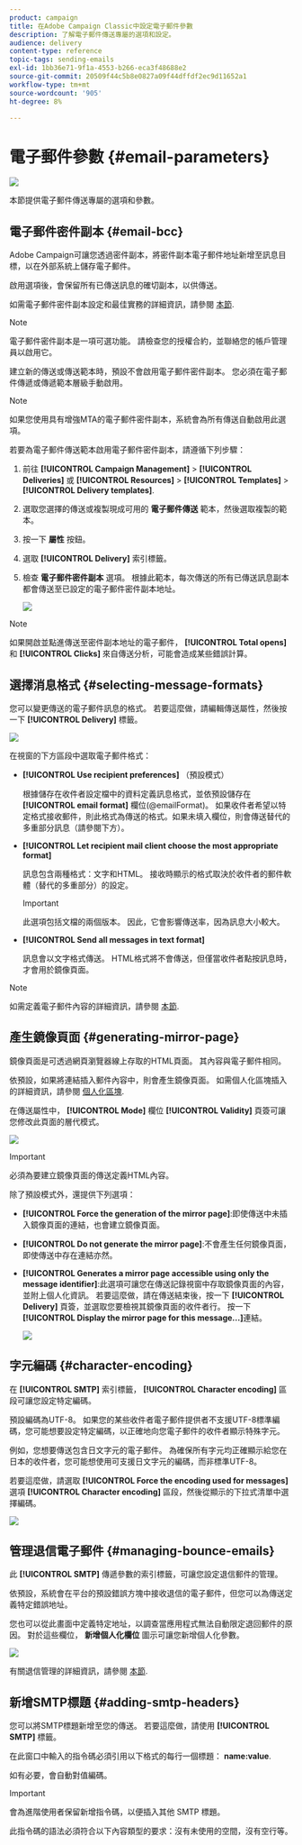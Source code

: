 ```yaml
---
product: campaign
title: 在Adobe Campaign Classic中設定電子郵件參數
description: 了解電子郵件傳送專屬的選項和設定。
audience: delivery
content-type: reference
topic-tags: sending-emails
exl-id: 1bb36e71-9f1a-4553-b266-eca3f48688e2
source-git-commit: 20509f44c5b8e0827a09f44dffdf2ec9d11652a1
workflow-type: tm+mt
source-wordcount: '905'
ht-degree: 8%

---
```


# 電子郵件參數 {#email-parameters}

![](../../assets/common.svg)

本節提供電子郵件傳送專屬的選項和參數。

## 電子郵件密件副本 {#email-bcc}

Adobe Campaign可讓您透過密件副本，將密件副本電子郵件地址新增至訊息目標，以在外部系統上儲存電子郵件。

啟用選項後，會保留所有已傳送訊息的確切副本，以供傳送。

如需電子郵件密件副本設定和最佳實務的詳細資訊，請參閱 [本節](../../installation/using/email-archiving.md).

>[!NOTE]
>
>電子郵件密件副本是一項可選功能。 請檢查您的授權合約，並聯絡您的帳戶管理員以啟用它。

建立新的傳送或傳送範本時，預設不會啟用電子郵件密件副本。 您必須在電子郵件傳遞或傳遞範本層級手動啟用。

>[!NOTE]
>
>如果您使用具有增強MTA的電子郵件密件副本，系統會為所有傳送自動啟用此選項。

若要為電子郵件傳送範本啟用電子郵件密件副本，請遵循下列步驟：

1. 前往 **[!UICONTROL Campaign Management]** > **[!UICONTROL Deliveries]** 或 **[!UICONTROL Resources]** > **[!UICONTROL Templates]** > **[!UICONTROL Delivery templates]**.
1. 選取您選擇的傳送或複製現成可用的 **電子郵件傳送** 範本，然後選取複製的範本。
1. 按一下 **屬性** 按鈕。
1. 選取 **[!UICONTROL Delivery]** 索引標籤。
1. 檢查 **電子郵件密件副本** 選項。 根據此範本，每次傳送的所有已傳送訊息副本都會傳送至已設定的電子郵件密件副本地址。

   ![](assets/s_ncs_user_wizard_archiving.png)

>[!NOTE]
>
>如果開啟並點進傳送至密件副本地址的電子郵件， **[!UICONTROL Total opens]** 和 **[!UICONTROL Clicks]** 來自傳送分析，可能會造成某些錯誤計算。

## 選擇消息格式 {#selecting-message-formats}

您可以變更傳送的電子郵件訊息的格式。 若要這麼做，請編輯傳送屬性，然後按一下 **[!UICONTROL Delivery]** 標籤。

![](assets/s_ncs_user_wizard_email_param.png)

在視窗的下方區段中選取電子郵件格式：

* **[!UICONTROL Use recipient preferences]** （預設模式）

   根據儲存在收件者設定檔中的資料定義訊息格式，並依預設儲存在 **[!UICONTROL email format]** 欄位(@emailFormat)。 如果收件者希望以特定格式接收郵件，則此格式為傳送的格式。如果未填入欄位，則會傳送替代的多重部分訊息（請參閱下方）。

* **[!UICONTROL Let recipient mail client choose the most appropriate format]**

   訊息包含兩種格式：文字和HTML。 接收時顯示的格式取決於收件者的郵件軟體（替代的多重部分）的設定。

   >[!IMPORTANT]
   >
   >此選項包括文檔的兩個版本。 因此，它會影響傳送率，因為訊息大小較大。

* **[!UICONTROL Send all messages in text format]**

   訊息會以文字格式傳送。 HTML格式將不會傳送，但僅當收件者點按訊息時，才會用於鏡像頁面。

>[!NOTE]
>
>如需定義電子郵件內容的詳細資訊，請參閱 [本節](defining-the-email-content.md).

## 產生鏡像頁面 {#generating-mirror-page}

鏡像頁面是可透過網頁瀏覽器線上存取的HTML頁面。 其內容與電子郵件相同。

依預設，如果將連結插入郵件內容中，則會產生鏡像頁面。 如需個人化區塊插入的詳細資訊，請參閱 [個人化區塊](personalization-blocks.md).

在傳送屬性中， **[!UICONTROL Mode]** 欄位 **[!UICONTROL Validity]** 頁簽可讓您修改此頁面的層代模式。

![](assets/s_ncs_user_wizard_miror_page_mode.png)

>[!IMPORTANT]
>
>必須為要建立鏡像頁面的傳送定義HTML內容。

除了預設模式外，還提供下列選項：

* **[!UICONTROL Force the generation of the mirror page]**:即使傳送中未插入鏡像頁面的連結，也會建立鏡像頁面。
* **[!UICONTROL Do not generate the mirror page]**:不會產生任何鏡像頁面，即使傳送中存在連結亦然。
* **[!UICONTROL Generates a mirror page accessible using only the message identifier]**:此選項可讓您在傳送記錄視窗中存取鏡像頁面的內容，並附上個人化資訊。 若要這麼做，請在傳送結束後，按一下 **[!UICONTROL Delivery]** 頁簽，並選取您要檢視其鏡像頁面的收件者行。 按一下&#x200B;**[!UICONTROL Display the mirror page for this message...]**&#x200B;連結。

   ![](assets/s_ncs_user_wizard_miror_page_link.png)

## 字元編碼 {#character-encoding}

在 **[!UICONTROL SMTP]** 索引標籤， **[!UICONTROL Character encoding]** 區段可讓您設定特定編碼。

預設編碼為UTF-8。 如果您的某些收件者電子郵件提供者不支援UTF-8標準編碼，您可能想要設定特定編碼，以正確地向您電子郵件的收件者顯示特殊字元。

例如，您想要傳送包含日文字元的電子郵件。 為確保所有字元均正確顯示給您在日本的收件者，您可能想使用可支援日文字元的編碼，而非標準UTF-8。

若要這麼做，請選取 **[!UICONTROL Force the encoding used for messages]** 選項 **[!UICONTROL Character encoding]** 區段，然後從顯示的下拉式清單中選擇編碼。

![](assets/s_ncs_user_email_del_properties_smtp_tab_encoding.png)

## 管理退信電子郵件 {#managing-bounce-emails}

此 **[!UICONTROL SMTP]** 傳遞參數的索引標籤，可讓您設定退信郵件的管理。

依預設，系統會在平台的預設錯誤方塊中接收退信的電子郵件，但您可以為傳送定義特定錯誤地址。

您也可以從此畫面中定義特定地址，以調查當應用程式無法自動限定退回郵件的原因。 對於這些欄位， **新增個人化欄位** 圖示可讓您新增個人化參數。

![](assets/s_ncs_user_email_del_properties_smtp_tab.png)

有關退信管理的詳細資訊，請參閱 [本節](understanding-delivery-failures.md#bounce-mail-management).

## 新增SMTP標題 {#adding-smtp-headers}

您可以將SMTP標題新增至您的傳送。 若要這麼做，請使用 **[!UICONTROL SMTP]** 標籤。

在此窗口中輸入的指令碼必須引用以下格式的每行一個標題： **name:value**.

如有必要，會自動對值編碼。

>[!IMPORTANT]
>
>會為進階使用者保留新增指令碼，以便插入其他 SMTP 標題。
>
>此指令碼的語法必須符合以下內容類型的要求：沒有未使用的空間，沒有空行等。

